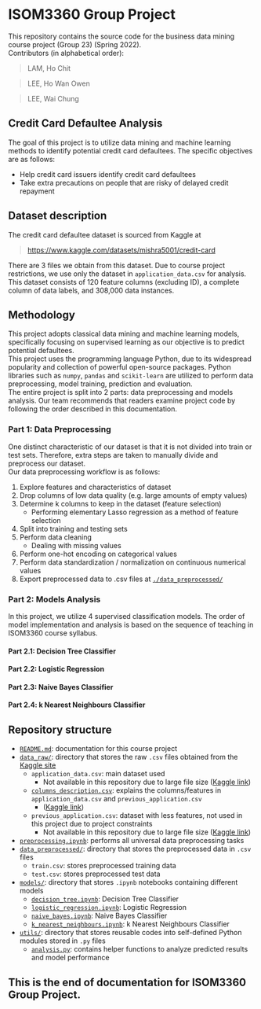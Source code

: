 # ISOM3360 Group Project
This repository contains the source code for the business data mining course project (Group 23) (Spring 2022).  
Contributors (in alphabetical order):
> LAM, Ho Chit

> LEE, Ho Wan Owen

> LEE, Wai Chung

## Credit Card Defaultee Analysis
The goal of this project is to utilize data mining and machine learning methods to identify potential credit card defaultees.
The specific objectives are as follows:
- Help credit card issuers identify credit card defaultees
- Take extra precautions on people that are risky of delayed credit repayment

## Dataset description
The credit card defaultee dataset is sourced from Kaggle at
> https://www.kaggle.com/datasets/mishra5001/credit-card  

There are 3 files we obtain from this dataset. Due to course project restrictions, we use only the dataset in `application_data.csv` for analysis.  
This dataset consists of 120 feature columns (excluding ID), a complete column of data labels, and 308,000 data instances.

## Methodology
This project adopts classical data mining and machine learning models, specifically focusing on supervised learning as our objective is to predict potential defaultees.  
This project uses the programming language Python, due to its widespread popularity and collection of powerful open-source packages. Python libraries such as `numpy`, `pandas` and `scikit-learn` are utilized to perform data preprocessing, model training, prediction and evaluation.  
The entire project is split into 2 parts: data preprocessing and models analysis. Our team recommends that readers examine project code by following the order described in this documentation.

### Part 1: Data Preprocessing
One distinct characteristic of our dataset is that it is not divided into train or test sets. Therefore, extra steps are taken to manually divide and preprocess our dataset.  
Our data preprocessing workflow is as follows:

1. Explore features and characteristics of dataset
2. Drop columns of low data quality (e.g. large amounts of empty values)
3. Determine k columns to keep in the dataset (feature selection)
   - Performing elementary Lasso regression as a method of feature selection
4. Split into training and testing sets
5. Perform data cleaning
   - Dealing with missing values
6. Perform one-hot encoding on categorical values
7. Perform data standardization / normalization on continuous numerical values
8. Export preprocessed data to .csv files at [`./data_preprocessed/`](data_preprocessed)

### Part 2: Models Analysis
In this project, we utilize 4 supervised classification models. The order of model implementation and analysis is based on the sequence of teaching in ISOM3360 course syllabus.
#### Part 2.1: Decision Tree Classifier

#### Part 2.2: Logistic Regression

#### Part 2.3: Naive Bayes Classifier

#### Part 2.4: k Nearest Neighbours Classifier


## Repository structure
- [`README.md`](README.md): documentation for this course project
- [`data_raw/`](data_raw): directory that stores the raw `.csv` files obtained from the [Kaggle site](https://www.kaggle.com/datasets/mishra5001/credit-card)
  - `application_data.csv`: main dataset used
    - Not available in this repository due to large file size ([Kaggle link](https://www.kaggle.com/datasets/mishra5001/credit-card?select=application_data.csv))
  - [`columns_description.csv`](data_raw/columns_description.csv): explains the columns/features in `application_data.csv` and `previous_application.csv`
    - ([Kaggle link](https://www.kaggle.com/datasets/mishra5001/credit-card?select=columns_description.csv))
  - `previous_application.csv`: dataset with less features, not used in this project due to project constraints
    - Not available in this repository due to large file size ([Kaggle link](https://www.kaggle.com/datasets/mishra5001/credit-card?select=previous_application.csv))
- [`preprocessing.ipynb`](preprocess.ipynb): performs all universal data preprocessing tasks
- [`data_preprocessed/`](data_preprocessed): directory that stores the preprocessed data in `.csv` files
  - `train.csv`: stores preprocessed training data
  - `test.csv`: stores preprocessed test data
- [`models/`](models): directory that stores `.ipynb` notebooks containing different models
  - [`decision_tree.ipynb`](models/decision_tree.ipynb): Decision Tree Classifier
  - [`logistic_regression.ipynb`](models/logistic_regression.ipynb): Logistic Regression
  - [`naive_bayes.ipynb`](models/naive_bayes.ipynb): Naive Bayes Classifier
  - [`k_nearest_neighbours.ipynb`](models/k_nearest_neighbours.ipynb): k Nearest Neighbours Classifier
- [`utils/`](utils): directory that stores reusable codes into self-defined Python modules stored in `.py` files
  - [`analysis.py`](utils/analysis.py): contains helper functions to analyze predicted results and model performance


## This is the end of documentation for ISOM3360 Group Project.
